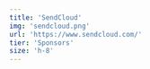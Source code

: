 ```yaml
---
title: 'SendCloud'
img: 'sendcloud.png'
url: 'https://www.sendcloud.com/'
tier: 'Sponsors'
size: 'h-8'
---
```

